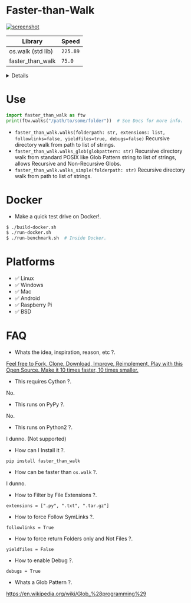 <meta name='keywords' content='walk, os.walk, python, faster, speed, benchmark, rapido, velocidad, optimizacion, cython, pypy, cpython, docker, json, ndjson, rapido, veloz, performance, critical, compiled, module, modulo, loc, minimalismo, minimalism, simple, small, tiny, argentina, spanish, compare, mejora'>

# Faster-than-Walk

[![screenshot](https://source.unsplash.com/eH_ftJYhaTY/800x402)](https://youtu.be/QiKwnlyhKrk?t=5)

| Library                       | Speed    |
|-------------------------------|----------|
| os.walk (std lib)             | `225.89` |
| faster_than_walk              | `75.0`   |

<details>

- Benchmarks run on Docker from Dockerfile on this repo.
- Speed is IRL time to complete 10000 full recursive directory walks to `/usr/share/`.
- Stats as of year 2019.

</details>


# Use

```python
import faster_than_walk as ftw
print(ftw.walks("/path/to/some/folder"))  # See Docs for more info.
```

- `faster_than_walk.walks(folderpath: str, extensions: list, followlinks=false, yieldfiles=true, debugs=false)` Recursive directory walk from path to list of strings.
- `faster_than_walk.walks_glob(globpattern: str)` Recursive directory walk from standard POSIX like Glob Pattern string to list of strings, allows Recursive and Non-Recursive Globs.
- `faster_than_walk.walks_simple(folderpath: str)` Recursive directory walk from path to list of strings.


# Docker

- Make a quick test drive on Docker!.

```bash
$ ./build-docker.sh
$ ./run-docker.sh
$ ./run-benchmark.sh  # Inside Docker.
```


# Platforms

- ✅ Linux
- ✅ Windows
- ✅ Mac
- ✅ Android
- ✅ Raspberry Pi
- ✅ BSD


# FAQ

- Whats the idea, inspiration, reason, etc ?.

[Feel free to Fork, Clone, Download, Improve, Reimplement, Play with this Open Source. Make it 10 times faster, 10 times smaller.](http://tonsky.me/blog/disenchantment)

- This requires Cython ?.

No.

- This runs on PyPy ?.

No.

- This runs on Python2 ?.

I dunno. (Not supported)

- How can I Install it ?.

`pip install faster_than_walk`

- How can be faster than `os.walk` ?.

I dunno.

- How to Filter by File Extensions ?.

`extensions = [".py", ".txt", ".tar.gz"]`

- How to force Follow SymLinks ?.

`followlinks = True`

- How to force return Folders only and Not Files ?.

`yieldfiles = False`

- How to enable Debug ?.

`debugs = True`

- Whats a Glob Pattern ?.

https://en.wikipedia.org/wiki/Glob_%28programming%29
